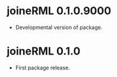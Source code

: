# joineRML 0.1.0.9000

* Developmental version of package.

# joineRML 0.1.0

* First package release.



